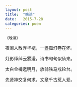 ```yaml
---
layout: post
title:  "晚读"
date:   2015-7-28
categories: poem
---
```

`《晚读》`

夜阑人散浮华褪，一盏孤灯卷在怀。

灯影绰绰云雾漫，诗书句句似仙来。

太白金樽邀明月，放翁铁马戍轮台。

先贤神交复何求，文章千古惹人爱。

<!--more-->

<script>
  (function(i,s,o,g,r,a,m){i['GoogleAnalyticsObject']=r;i[r]=i[r]||function(){
  (i[r].q=i[r].q||[]).push(arguments)},i[r].l=1*new Date();a=s.createElement(o),
  m=s.getElementsByTagName(o)[0];a.async=1;a.src=g;m.parentNode.insertBefore(a,m)
  })(window,document,'script','https://www.google-analytics.com/analytics.js','ga');

  ga('create', 'UA-85986843-1', 'auto');
  ga('send', 'pageview');

</script>